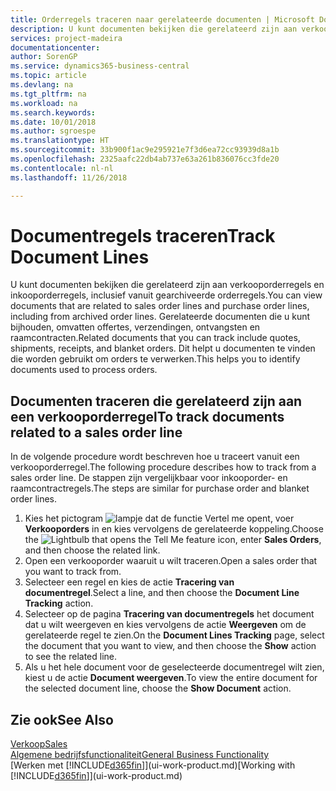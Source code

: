 ```yaml
---
title: Orderregels traceren naar gerelateerde documenten | Microsoft Docs
description: U kunt documenten bekijken die gerelateerd zijn aan verkooporderregels en inkooporderregels, inclusief vanuit gearchiveerde orderregels. Gerelateerde documenten die u kunt bijhouden, omvatten offertes, verzendingen, ontvangsten en raamcontracten. Dit helpt u documenten te vinden die worden gebruikt om orders te verwerken.
services: project-madeira
documentationcenter: 
author: SorenGP
ms.service: dynamics365-business-central
ms.topic: article
ms.devlang: na
ms.tgt_pltfrm: na
ms.workload: na
ms.search.keywords: 
ms.date: 10/01/2018
ms.author: sgroespe
ms.translationtype: HT
ms.sourcegitcommit: 33b900f1ac9e295921e7f3d6ea72cc93939d8a1b
ms.openlocfilehash: 2325aafc22db4ab737e63a261b836076cc3fde20
ms.contentlocale: nl-nl
ms.lasthandoff: 11/26/2018

---
```

# <a name="track-document-lines"></a><span data-ttu-id="2e70b-105">Documentregels traceren</span><span class="sxs-lookup"><span data-stu-id="2e70b-105">Track Document Lines</span></span>
<span data-ttu-id="2e70b-106">U kunt documenten bekijken die gerelateerd zijn aan verkooporderregels en inkooporderregels, inclusief vanuit gearchiveerde orderregels.</span><span class="sxs-lookup"><span data-stu-id="2e70b-106">You can view documents that are related to sales order lines and purchase order lines, including from archived order lines.</span></span> <span data-ttu-id="2e70b-107">Gerelateerde documenten die u kunt bijhouden, omvatten offertes, verzendingen, ontvangsten en raamcontracten.</span><span class="sxs-lookup"><span data-stu-id="2e70b-107">Related documents that you can track include quotes, shipments, receipts, and blanket orders.</span></span> <span data-ttu-id="2e70b-108">Dit helpt u documenten te vinden die worden gebruikt om orders te verwerken.</span><span class="sxs-lookup"><span data-stu-id="2e70b-108">This helps you to identify documents used to process orders.</span></span>  

## <a name="to-track-documents-related-to-a-sales-order-line"></a><span data-ttu-id="2e70b-109">Documenten traceren die gerelateerd zijn aan een verkooporderregel</span><span class="sxs-lookup"><span data-stu-id="2e70b-109">To track documents related to a sales order line</span></span>
<span data-ttu-id="2e70b-110">In de volgende procedure wordt beschreven hoe u traceert vanuit een verkooporderregel.</span><span class="sxs-lookup"><span data-stu-id="2e70b-110">The following procedure describes how to track from a sales order line.</span></span> <span data-ttu-id="2e70b-111">De stappen zijn vergelijkbaar voor inkooporder- en raamcontractregels.</span><span class="sxs-lookup"><span data-stu-id="2e70b-111">The steps are similar for purchase order and blanket order lines.</span></span>

1.  <span data-ttu-id="2e70b-112">Kies het pictogram ![lampje dat de functie Vertel me opent](media/ui-search/search_small.png "Vertel me wat u wilt doen"), voer **Verkooporders** in en kies vervolgens de gerelateerde koppeling.</span><span class="sxs-lookup"><span data-stu-id="2e70b-112">Choose the ![Lightbulb that opens the Tell Me feature](media/ui-search/search_small.png "Tell me what you want to do") icon, enter **Sales Orders**, and then choose the related link.</span></span>  
2.  <span data-ttu-id="2e70b-113">Open een verkooporder waaruit u wilt traceren.</span><span class="sxs-lookup"><span data-stu-id="2e70b-113">Open a sales order that you want to track from.</span></span>  
3.  <span data-ttu-id="2e70b-114">Selecteer een regel en kies de actie **Tracering van documentregel**.</span><span class="sxs-lookup"><span data-stu-id="2e70b-114">Select a line, and then choose the **Document Line Tracking** action.</span></span>
4. <span data-ttu-id="2e70b-115">Selecteer op de pagina **Tracering van documentregels** het document dat u wilt weergeven en kies vervolgens de actie **Weergeven** om de gerelateerde regel te zien.</span><span class="sxs-lookup"><span data-stu-id="2e70b-115">On the **Document Lines Tracking** page, select the document that you want to view, and then choose the **Show** action to see the related line.</span></span>
5. <span data-ttu-id="2e70b-116">Als u het hele document voor de geselecteerde documentregel wilt zien, kiest u de actie **Document weergeven**.</span><span class="sxs-lookup"><span data-stu-id="2e70b-116">To view the entire document for the selected document line, choose the **Show Document** action.</span></span>

## <a name="see-also"></a><span data-ttu-id="2e70b-117">Zie ook</span><span class="sxs-lookup"><span data-stu-id="2e70b-117">See Also</span></span>
[<span data-ttu-id="2e70b-118">Verkoop</span><span class="sxs-lookup"><span data-stu-id="2e70b-118">Sales</span></span>](sales-manage-sales.md)  
[<span data-ttu-id="2e70b-119">Algemene bedrijfsfunctionaliteit</span><span class="sxs-lookup"><span data-stu-id="2e70b-119">General Business Functionality</span></span>](ui-across-business-areas.md)  
<span data-ttu-id="2e70b-120">[Werken met [!INCLUDE[d365fin](includes/d365fin_md.md)]](ui-work-product.md)</span><span class="sxs-lookup"><span data-stu-id="2e70b-120">[Working with [!INCLUDE[d365fin](includes/d365fin_md.md)]](ui-work-product.md)</span></span>

